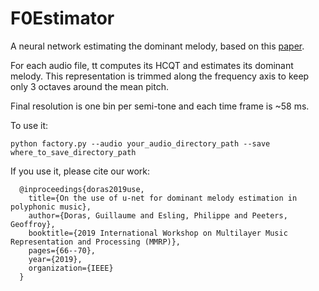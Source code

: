 # F0Estimator


A neural network estimating the dominant melody, based on this 
[paper](https://www.researchgate.net/profile/Guillaume_Doras/publication/332434939_On_the_Use_of_U-Net_for_Dominant_Melody_Estimation_in_Polyphonic_Music/links/5cff5dbc4585157d15a20f9a/On-the-Use-of-U-Net-for-Dominant-Melody-Estimation-in-Polyphonic-Music.pdf).

For each audio file, tt computes its HCQT and estimates its dominant melody. This representation 
is trimmed along the frequency axis to keep only 3 octaves around the mean pitch. 
 
Final resolution is one bin per semi-tone and each time frame is ~58 ms.

To use it:

    python factory.py --audio your_audio_directory_path --save where_to_save_directory_path

If you use it, please cite our work:

      
      @inproceedings{doras2019use,
        title={On the use of u-net for dominant melody estimation in polyphonic music},
        author={Doras, Guillaume and Esling, Philippe and Peeters, Geoffroy},
        booktitle={2019 International Workshop on Multilayer Music Representation and Processing (MMRP)},
        pages={66--70},
        year={2019},
        organization={IEEE}
      }
